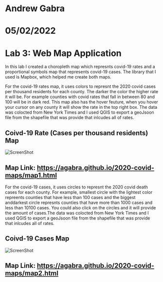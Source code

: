 # Andrew Gabra
# 05/02/2022
# Lab 3: Web Map Application

In this lab I created a choropleth map which represnts covid-19 rates and a proportional symbols map that represents covid-19 cases. The library that I used is Mapbox, which helped me create both maps.

For the covid-19 rates map, it uses colors to represnt the 2020 covid cases per thousand residents for each county. The darker the color the higher rate it will be. For example counties with covid rates that fall in between 80 and 100 will be in dark red. This map also has the hover feuture, when you hover your cursor on any county it will show the rate in the top right box. The data was colocted from New York Times and I used QGIS to export a geoJsoon file from the shapefile that was provide that inlcudes all of rates.

## Coivd-19 Rate (Cases per thousand residents) Map
![ScreenShot](/img/map1.jpeg)

## Map Link: https://agabra.github.io/2020-covid-maps/map1.html 

For the covid-19 cases, it uses circles to represnt the 2020 covid death cases for each county. For example, smallest circle with the lightest color repreents counties that have less than 100 cases and the biggest anddarkest circle represnts counties that have more than 1000 cases and less than 10100 cases. You could also click on the circles and it will provide the amount of cases.The data was colocted from New York Times and I used QGIS to export a geoJsoon file from the shapefile that was provide that inlcudes all of rates.

## Coivd-19 Cases Map
![ScreenShot](/img/map2.jpeg)

## Map Link: https://agabra.github.io/2020-covid-maps/map2.html
